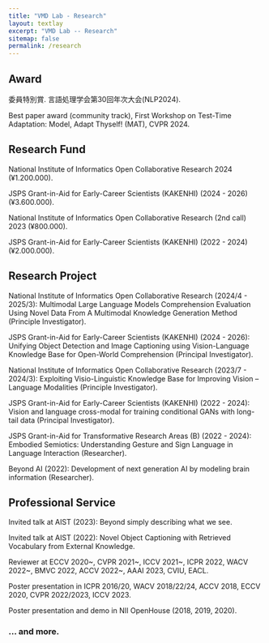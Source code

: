 ```yaml
---
title: "VMD Lab - Research"
layout: textlay
excerpt: "VMD Lab -- Research"
sitemap: false
permalink: /research
---
```


## Award
委員特別賞. 言語処理学会第30回年次大会(NLP2024).

Best paper award (community track), First Workshop on Test-Time Adaptation: Model, Adapt Thyself! (MAT), CVPR 2024.


## Research Fund
National Institute of Informatics Open Collaborative Research 2024 (¥1.200.000). 

JSPS Grant-in-Aid for Early-Career Scientists  (KAKENHI) (2024 - 2026) (¥3.600.000).

National Institute of Informatics Open Collaborative Research (2nd call) 2023 (¥800.000). 

JSPS Grant-in-Aid for Early-Career Scientists  (KAKENHI) (2022 - 2024) (¥2.000.000).

## Research Project
National Institute of Informatics Open Collaborative Research (2024/4 - 2025/3):  Multimodal Large Language Models Comprehension Evaluation Using Novel Data From A Multimodal Knowledge Generation Method (Principle Investigator).

JSPS Grant-in-Aid for Early-Career Scientists  (KAKENHI) (2024 - 2026): Unifying Object Detection and Image Captioning using Vision-Language Knowledge Base for Open-World Comprehension (Principal Investigator).

National Institute of Informatics Open Collaborative Research (2023/7 - 2024/3):  Exploiting Visio-Linguistic Knowledge Base for Improving Vision – Language Modalities (Principle Investigator).

JSPS Grant-in-Aid for Early-Career Scientists  (KAKENHI) (2022 - 2024): Vision and language cross-modal for training conditional GANs with long-tail data (Principal Investigator).

JSPS Grant-in-Aid for Transformative Research Areas (B) (2022 - 2024): Embodied Semiotics: Understanding Gesture and Sign Language in Language Interaction (Researcher).

Beyond AI (2022): Development of next generation AI by modeling brain information (Researcher).

## Professional Service
Invited talk at AIST (2023): Beyond simply describing what we see.

Invited talk at AIST (2022):  Novel Object Captioning with Retrieved Vocabulary from External Knowledge.

Reviewer at ECCV 2020~, CVPR 2021~, ICCV 2021~, ICPR 2022, WACV 2022~, BMVC 2022, ACCV 2022~, AAAI 2023, CVIU, EACL.

Poster presentation in ICPR 2016/20, WACV 2018/22/24, ACCV 2018, ECCV 2020, CVPR 2022/2023, ICCV 2023.

Poster presentation and demo in NII OpenHouse (2018, 2019, 2020). 
### ... and more.


